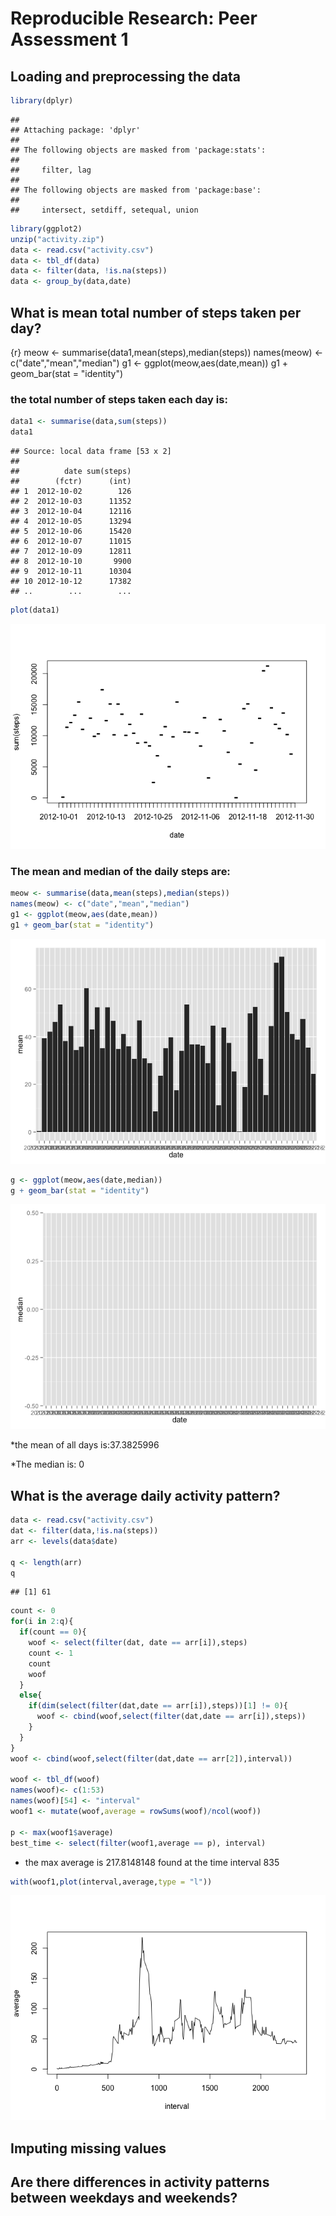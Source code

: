 # Reproducible Research: Peer Assessment 1


## Loading and preprocessing the data

```r
library(dplyr)
```

```
## 
## Attaching package: 'dplyr'
## 
## The following objects are masked from 'package:stats':
## 
##     filter, lag
## 
## The following objects are masked from 'package:base':
## 
##     intersect, setdiff, setequal, union
```

```r
library(ggplot2)
unzip("activity.zip")
data <- read.csv("activity.csv")
data <- tbl_df(data)
data <- filter(data, !is.na(steps))
data <- group_by(data,date)
```


## What is mean total number of steps taken per day?

{r}
meow <- summarise(data1,mean(steps),median(steps))
names(meow) <- c("date","mean","median")
g1 <- ggplot(meow,aes(date,mean))
g1 + geom_bar(stat = "identity")

### the total number of steps taken each day is:

```r
data1 <- summarise(data,sum(steps))
data1
```

```
## Source: local data frame [53 x 2]
## 
##          date sum(steps)
##        (fctr)      (int)
## 1  2012-10-02        126
## 2  2012-10-03      11352
## 3  2012-10-04      12116
## 4  2012-10-05      13294
## 5  2012-10-06      15420
## 6  2012-10-07      11015
## 7  2012-10-09      12811
## 8  2012-10-10       9900
## 9  2012-10-11      10304
## 10 2012-10-12      17382
## ..        ...        ...
```

```r
plot(data1)
```

![](PA1_template_files/figure-html/unnamed-chunk-3-1.png) 

### The mean and median of the daily steps are:

```r
meow <- summarise(data,mean(steps),median(steps))
names(meow) <- c("date","mean","median")
g1 <- ggplot(meow,aes(date,mean))
g1 + geom_bar(stat = "identity")
```

![](PA1_template_files/figure-html/unnamed-chunk-4-1.png) 

```r
g <- ggplot(meow,aes(date,median))
g + geom_bar(stat = "identity")
```

![](PA1_template_files/figure-html/unnamed-chunk-4-2.png) 

*the mean of all days is:37.3825996

*The median is: 0

## What is the average daily activity pattern?


```r
data <- read.csv("activity.csv")
dat <- filter(data,!is.na(steps))
arr <- levels(data$date)

q <- length(arr)
q
```

```
## [1] 61
```

```r
count <- 0
for(i in 2:q){
  if(count == 0){
    woof <- select(filter(dat, date == arr[i]),steps)
    count <- 1
    count
    woof
  }
  else{
    if(dim(select(filter(dat,date == arr[i]),steps))[1] != 0){
      woof <- cbind(woof,select(filter(dat,date == arr[i]),steps))
    }
  }
}
woof <- cbind(woof,select(filter(dat,date == arr[2]),interval))

woof <- tbl_df(woof)
names(woof)<- c(1:53)
names(woof)[54] <- "interval"
woof1 <- mutate(woof,average = rowSums(woof)/ncol(woof))

p <- max(woof1$average)
best_time <- select(filter(woof1,average == p), interval)
```

* the max average is 217.8148148 found at the time interval 835


```r
with(woof1,plot(interval,average,type = "l"))
```

![](PA1_template_files/figure-html/unnamed-chunk-6-1.png) 




## Imputing missing values



## Are there differences in activity patterns between weekdays and weekends?
